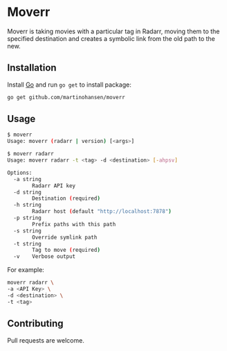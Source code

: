 # Moverr

Moverr is taking movies with a particular tag in Radarr, moving them to the specified destination and creates a symbolic link from the old path to the new.

## Installation

Install [Go](https://golang.org/doc/install) and run `go get` to install package:

```bash
go get github.com/martinohansen/moverr
```

## Usage

```bash
$ moverr
Usage: moverr (radarr | version) [<args>]

$ moverr radarr
Usage: moverr radarr -t <tag> -d <destination> [-ahpsv]

Options:
  -a string
        Radarr API key
  -d string
        Destination (required)
  -h string
        Radarr host (default "http://localhost:7878")
  -p string
        Prefix paths with this path
  -s string
        Override symlink path
  -t string
        Tag to move (required)
  -v    Verbose output
```

For example:

```bash
moverr radarr \
-a <API Key> \
-d <destination> \
-t <tag>
```

## Contributing

Pull requests are welcome.
